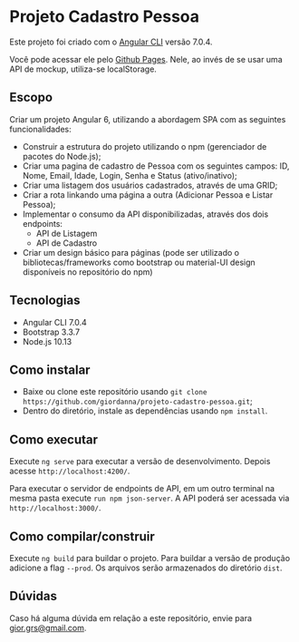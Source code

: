 # Projeto Cadastro Pessoa

Este projeto foi criado com o [Angular CLI](https://github.com/angular/angular-cli) versão 7.0.4.

Você pode acessar ele pelo [Github Pages](https://giordanna.github.io/projeto-cadastro-pessoa/). Nele, ao invés de se usar uma API de mockup, utiliza-se localStorage.

## Escopo

Criar um projeto Angular 6, utilizando a abordagem SPA com as seguintes funcionalidades:

- Construir a estrutura do projeto utilizando o npm (gerenciador de pacotes do Node.js);
- Criar uma pagina de cadastro de Pessoa com os seguintes campos: ID, Nome, Email, Idade, Login, Senha e Status (ativo/inativo);
- Criar uma listagem dos usuários cadastrados, através de uma GRID;
- Criar a rota linkando uma página a outra (Adicionar Pessoa e Listar Pessoa);
- Implementar o consumo da API disponibilizadas, através dos dois endpoints:
	- API de Listagem
	- API de Cadastro
- Criar um design básico para páginas (pode ser utilizado o bibliotecas/frameworks como bootstrap ou material-UI design disponíveis no repositório do npm)

## Tecnologias

- Angular CLI 7.0.4
- Bootstrap 3.3.7
- Node.js 10.13

## Como instalar

- Baixe ou clone este repositório usando `git clone https://github.com/giordanna/projeto-cadastro-pessoa.git`;
- Dentro do diretório, instale as dependências usando `npm install`.

## Como executar

Execute `ng serve` para executar a versão de desenvolvimento. Depois acesse `http://localhost:4200/`.

Para executar o servidor de endpoints de API, em um outro terminal na mesma pasta execute `run npm json-server`. A API poderá ser acessada via `http://localhost:3000/`.
## Como compilar/construir

Execute `ng build` para buildar o projeto. Para buildar a versão de produção adicione a flag `--prod`. Os arquivos serão armazenados do diretório `dist`.

## Dúvidas
Caso há alguma dúvida em relação a este repositório, envie para gior.grs@gmail.com.
